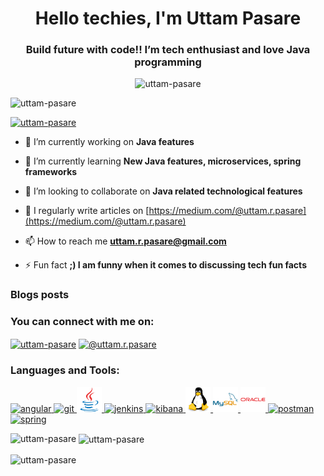 <h1 align="center">Hello techies, I'm Uttam Pasare</h1>
<h3 align="center">Build future with code!! I’m tech enthusiast and love Java programming</h3>
<p align="center" > <img style="width:50%!important; height:50%important!" src="https://camo.githubusercontent.com/c1dcb74cc1c1835b1d716f5051499a2814c683c806b15f04b0eba492863703e9/68747470733a2f2f63646e2e6472696262626c652e636f6d2f75736572732f3733303730332f73637265656e73686f74732f363538313234332f6176656e746f2e676966" alt="uttam-pasare" /> </p>
<p align="left"> <img src="https://komarev.com/ghpvc/?username=uttam-pasare&label=Profile%20views&color=0e75b6&style=flat" alt="uttam-pasare" /> </p>

<p align="left"> <a href="https://github.com/ryo-ma/github-profile-trophy"><img src="https://github-profile-trophy.vercel.app/?username=uttam-pasare" alt="uttam-pasare" /></a> </p>

- 🔭 I’m currently working on **Java features**

- 🌱 I’m currently learning **New Java features, microservices, spring frameworks**

- 👯 I’m looking to collaborate on **Java related technological features**

- 📝 I regularly write articles on [https://medium.com/@uttam.r.pasare](https://medium.com/@uttam.r.pasare)

- 📫 How to reach me **uttam.r.pasare@gmail.com**

- ⚡ Fun fact **;) I am funny when it comes to discussing tech fun facts**

### Blogs posts
<!-- BLOG-POST-LIST:START -->
<!-- BLOG-POST-LIST:END -->

<h3 align="left">You can connect with me on:</h3>
<p align="left">
<a href="https://linkedin.com/in/uttam-pasare" target="blank"><img align="center" src="https://raw.githubusercontent.com/rahuldkjain/github-profile-readme-generator/master/src/images/icons/Social/linked-in-alt.svg" alt="uttam-pasare" height="30" width="40" /></a>
<a href="https://medium.com/@uttam.r.pasare" target="blank"><img align="center" src="https://raw.githubusercontent.com/rahuldkjain/github-profile-readme-generator/master/src/images/icons/Social/medium.svg" alt="@uttam.r.pasare" height="30" width="40" /></a>
</p>

<h3 align="left">Languages and Tools:</h3>
<p align="left"> <a href="https://angular.io" target="_blank" rel="noreferrer"> <img src="https://angular.io/assets/images/logos/angular/angular.svg" alt="angular" width="40" height="40"/> </a> <a href="https://git-scm.com/" target="_blank" rel="noreferrer"> <img src="https://www.vectorlogo.zone/logos/git-scm/git-scm-icon.svg" alt="git" width="40" height="40"/> </a> <a href="https://www.java.com" target="_blank" rel="noreferrer"> <img src="https://raw.githubusercontent.com/devicons/devicon/master/icons/java/java-original.svg" alt="java" width="40" height="40"/> </a> <a href="https://www.jenkins.io" target="_blank" rel="noreferrer"> <img src="https://www.vectorlogo.zone/logos/jenkins/jenkins-icon.svg" alt="jenkins" width="40" height="40"/> </a> <a href="https://www.elastic.co/kibana" target="_blank" rel="noreferrer"> <img src="https://www.vectorlogo.zone/logos/elasticco_kibana/elasticco_kibana-icon.svg" alt="kibana" width="40" height="40"/> </a> <a href="https://www.linux.org/" target="_blank" rel="noreferrer"> <img src="https://raw.githubusercontent.com/devicons/devicon/master/icons/linux/linux-original.svg" alt="linux" width="40" height="40"/> </a> <a href="https://www.mysql.com/" target="_blank" rel="noreferrer"> <img src="https://raw.githubusercontent.com/devicons/devicon/master/icons/mysql/mysql-original-wordmark.svg" alt="mysql" width="40" height="40"/> </a> <a href="https://www.oracle.com/" target="_blank" rel="noreferrer"> <img src="https://raw.githubusercontent.com/devicons/devicon/master/icons/oracle/oracle-original.svg" alt="oracle" width="40" height="40"/> </a> <a href="https://postman.com" target="_blank" rel="noreferrer"> <img src="https://www.vectorlogo.zone/logos/getpostman/getpostman-icon.svg" alt="postman" width="40" height="40"/> </a> <a href="https://spring.io/" target="_blank" rel="noreferrer"> <img src="https://www.vectorlogo.zone/logos/springio/springio-icon.svg" alt="spring" width="40" height="40"/> </a> </p>

<p><img align="left" src="https://github-readme-stats.vercel.app/api/top-langs?username=uttam-pasare&show_icons=true&locale=en&layout=compact" alt="uttam-pasare" /></p>

<p>&nbsp;<img align="center" src="https://github-readme-stats.vercel.app/api?username=uttam-pasare&show_icons=true&locale=en" alt="uttam-pasare" /></p>

<p><img align="center" src="https://github-readme-streak-stats.herokuapp.com/?user=uttam-pasare&" alt="uttam-pasare" /></p>
